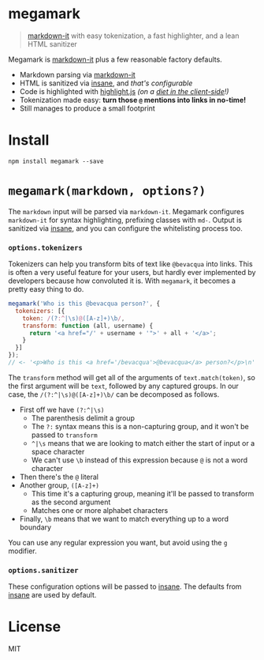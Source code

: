 # megamark

> [markdown-it][1] with easy tokenization, a fast highlighter, and a lean HTML sanitizer

Megamark is [markdown-it][1] plus a few reasonable factory defaults.

- Markdown parsing via [markdown-it][1]
- HTML is sanitized via [insane][2], and _that's configurable_
- Code is highlighted with [highlight.js][3] _(on a [diet in the client-side][4]!)_
- Tokenization made easy: **turn those `@` mentions into links in no-time!**
- Still manages to produce a small footprint

# Install

```shell
npm install megamark --save
```

# `megamark(markdown, options?)`

The `markdown` input will be parsed via `markdown-it`. Megamark configures `markdown-it` for syntax highlighting, prefixing classes with `md-`. Output is sanitized via [insane][2], and you can configure the whitelisting process too.

### `options.tokenizers`

Tokenizers can help you transform bits of text like `@bevacqua` into links. This is often a very useful feature for your users, but hardly ever implemented by developers because how convoluted it is. With `megamark`, it becomes a pretty easy thing to do.

```js
megamark('Who is this @bevacqua person?', {
  tokenizers: [{
    token: /(?:^|\s)@([A-z]+)\b/,
    transform: function (all, username) {
      return '<a href="/' + username + '">' + all + '</a>';
    }
  }]
});
// <- '<p>Who is this <a href='/bevacqua'>@bevacqua</a> person?</p>\n'
```

The `transform` method will get all of the arguments of `text.match(token)`, so the first argument will be `text`, followed by any captured groups. In our case, the `/(?:^|\s)@([A-z]+)\b/` can be decomposed as follows.

- First off we have `(?:^|\s)`
  - The parenthesis delimit a group
  - The `?:` syntax means this is a non-capturing group, and it won't be passed to `transform`
  - `^|\s` means that we are looking to match either the start of input or a space character
  - We can't use `\b` instead of this expression because `@` is not a word character
- Then there's the `@` literal
- Another group, `([A-z]+)`
  - This time it's a capturing group, meaning it'll be passed to transform as the second argument
  - Matches one or more alphabet characters
- Finally, `\b` means that we want to match everything up to a word boundary

You can use any regular expression you want, but avoid using the `g` modifier.

### `options.sanitizer`

These configuration options will be passed to [insane][2]. The defaults from [insane][2] are used by default.

# License

MIT

[1]: https://github.com/markdown-it/markdown-it
[2]: https://github.com/bevacqua/insane
[3]: https://github.com/isagalaev/highlight.js
[4]: https://github.com/bevacqua/highlight-redux

